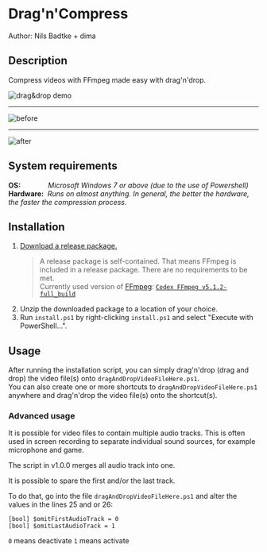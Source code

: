 # Drag'n'Compress
Author: Nils Badtke + dima

## Description
Compress videos with FFmpeg made easy with drag'n'drop.

![drag&drop demo](https://user-images.githubusercontent.com/35294329/223697294-fe93649f-05fb-4a4f-8cd3-79e3b0b7cff3.gif)

---

![before](https://user-images.githubusercontent.com/35294329/223697409-401d8bef-4e78-4295-9fa9-feb517e3cadb.png)

---

![after](https://user-images.githubusercontent.com/35294329/223697544-8b48547f-9eb4-43f1-80ed-b18c34e5575e.png)

## System requirements
**OS:** &nbsp;&nbsp;&nbsp;&nbsp;&nbsp;&nbsp;&nbsp;&nbsp;&nbsp;&nbsp;&nbsp;&nbsp;&nbsp;*Microsoft Windows 7 or above (due to the use of Powershell)*  
**Hardware:** &nbsp;*Runs on almost anything. In general, the better the hardware, the faster the compression process.*

## Installation
1. [Download a release package.](https://github.com/dima333750/Drag-n-Compress-video/releases)  
   > A release package is self-contained. That means FFmpeg is included in a release package. There are no requirements to be met.  
   > Currently used version of [FFmpeg](https://ffmpeg.org/): [`Codex FFmpeg v5.1.2-full_build`](https://github.com/GyanD/codexffmpeg/releases/tag/5.1.2)
1. Unzip the downloaded package to a location of your choice.
1. Run `install.ps1` by right-clicking `install.ps1` and select "Execute with PowerShell...".

## Usage
After running the installation script, you can simply drag'n'drop (drag and drop) the video file(s) onto `dragAndDropVideoFileHere.ps1`.  
You can also create one or more shortcuts to `dragAndDropVideoFileHere.ps1` anywhere and drag'n'drop the video file(s) onto the shortcut(s).

### Advanced usage
It is possible for video files to contain multiple audio tracks.
This is often used in screen recording to separate individual sound sources, for example microphone and game.

The script in v1.0.0 merges all audio track into one.

It is possible to spare the first and/or the last track.

To do that, go into the file `dragAndDropVideoFileHere.ps1` and alter the values in the lines 25 and or 26:
```
[bool] $omitFirstAudioTrack = 0
[bool] $omitLastAudioTrack = 1
```
`0` means deactivate
`1` means activate
